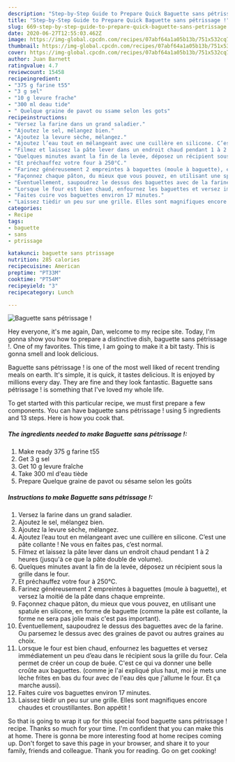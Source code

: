 ```yaml
---
description: "Step-by-Step Guide to Prepare Quick Baguette sans pétrissage !"
title: "Step-by-Step Guide to Prepare Quick Baguette sans pétrissage !"
slug: 669-step-by-step-guide-to-prepare-quick-baguette-sans-petrissage
date: 2020-06-27T12:55:03.462Z
image: https://img-global.cpcdn.com/recipes/07abf64a1a05b13b/751x532cq70/baguette-sans-petrissage-photo-principale-de-la-recette.jpg
thumbnail: https://img-global.cpcdn.com/recipes/07abf64a1a05b13b/751x532cq70/baguette-sans-petrissage-photo-principale-de-la-recette.jpg
cover: https://img-global.cpcdn.com/recipes/07abf64a1a05b13b/751x532cq70/baguette-sans-petrissage-photo-principale-de-la-recette.jpg
author: Juan Barnett
ratingvalue: 4.7
reviewcount: 15458
recipeingredient:
- "375 g farine t55"
- "3 g sel"
- "10 g levure frache"
- "300 ml deau tide"
- " Quelque graine de pavot ou ssame selon les gots"
recipeinstructions:
- "Versez la farine dans un grand saladier."
- "Ajoutez le sel, mélangez bien."
- "Ajoutez la levure sèche, mélangez."
- "Ajoutez l’eau tout en mélangeant avec une cuillère en silicone. C’est une pâte collante ! Ne vous en faites pas, c’est normal."
- "Filmez et laissez la pâte lever dans un endroit chaud pendant 1 à 2 heures (jusqu&#39;à ce que la pâte double de volume)."
- "Quelques minutes avant la fin de la levée, déposez un récipient sous la grille dans le four."
- "Et préchauffez votre four à 250°C."
- "Farinez généreusement 2 empreintes à baguettes (moule à baguette), et versez la moitié de la pâte dans chaque empreinte."
- "Façonnez chaque pâton, du mieux que vous pouvez, en utilisant une spatule en silicone, en forme de baguette (comme la pâte est collante, la forme ne sera pas jolie mais c&#39;est pas important)."
- "Éventuellement, saupoudrez le dessus des baguettes avec de la farine. Ou parsemez le dessus avec des graines de pavot ou autres graines au choix."
- "Lorsque le four est bien chaud, enfournez les baguettes et versez immédiatement un peu d’eau dans le récipient sous la grille du four. Cela permet de créer un coup de buée. C&#39;est ce qui va donner une belle croûte aux baguettes. (comme je l&#39;ai expliqué plus haut, moi je mets une lèche frites en bas du four avec de l&#39;eau dès que j&#39;allume le four. Et ça marche aussi)."
- "Faites cuire vos baguettes environ 17 minutes."
- "Laissez tièdir un peu sur une grille. Elles sont magnifiques encore chaudes et croustillantes. Bon appétit !"
categories:
- Recipe
tags:
- baguette
- sans
- ptrissage

katakunci: baguette sans ptrissage 
nutrition: 285 calories
recipecuisine: American
preptime: "PT33M"
cooktime: "PT54M"
recipeyield: "3"
recipecategory: Lunch

---
```



![Baguette sans pétrissage !](https://img-global.cpcdn.com/recipes/07abf64a1a05b13b/751x532cq70/baguette-sans-petrissage-photo-principale-de-la-recette.jpg)

Hey everyone, it's me again, Dan, welcome to my recipe site. Today, I'm gonna show you how to prepare a distinctive dish, baguette sans pétrissage !. One of my favorites. This time, I am going to make it a bit tasty. This is gonna smell and look delicious.



Baguette sans pétrissage ! is one of the most well liked of recent trending meals on earth. It's simple, it is quick, it tastes delicious. It is enjoyed by millions every day. They are fine and they look fantastic. Baguette sans pétrissage ! is something that I've loved my whole life.


To get started with this particular recipe, we must first prepare a few components. You can have baguette sans pétrissage ! using 5 ingredients and 13 steps. Here is how you cook that.

<!--inarticleads1-->

##### The ingredients needed to make Baguette sans pétrissage !:

1. Make ready 375 g farine t55
1. Get 3 g sel
1. Get 10 g levure fraîche
1. Take 300 ml d&#39;eau tiède
1. Prepare  Quelque graine de pavot ou sésame selon les goûts




<!--inarticleads2-->

##### Instructions to make Baguette sans pétrissage !:

1. Versez la farine dans un grand saladier.
1. Ajoutez le sel, mélangez bien.
1. Ajoutez la levure sèche, mélangez.
1. Ajoutez l’eau tout en mélangeant avec une cuillère en silicone. C’est une pâte collante ! Ne vous en faites pas, c’est normal.
1. Filmez et laissez la pâte lever dans un endroit chaud pendant 1 à 2 heures (jusqu&#39;à ce que la pâte double de volume).
1. Quelques minutes avant la fin de la levée, déposez un récipient sous la grille dans le four.
1. Et préchauffez votre four à 250°C.
1. Farinez généreusement 2 empreintes à baguettes (moule à baguette), et versez la moitié de la pâte dans chaque empreinte.
1. Façonnez chaque pâton, du mieux que vous pouvez, en utilisant une spatule en silicone, en forme de baguette (comme la pâte est collante, la forme ne sera pas jolie mais c&#39;est pas important).
1. Éventuellement, saupoudrez le dessus des baguettes avec de la farine. Ou parsemez le dessus avec des graines de pavot ou autres graines au choix.
1. Lorsque le four est bien chaud, enfournez les baguettes et versez immédiatement un peu d’eau dans le récipient sous la grille du four. Cela permet de créer un coup de buée. C&#39;est ce qui va donner une belle croûte aux baguettes. (comme je l&#39;ai expliqué plus haut, moi je mets une lèche frites en bas du four avec de l&#39;eau dès que j&#39;allume le four. Et ça marche aussi).
1. Faites cuire vos baguettes environ 17 minutes.
1. Laissez tièdir un peu sur une grille. Elles sont magnifiques encore chaudes et croustillantes. Bon appétit !




So that is going to wrap it up for this special food baguette sans pétrissage ! recipe. Thanks so much for your time. I'm confident that you can make this at home. There is gonna be more interesting food at home recipes coming up. Don't forget to save this page in your browser, and share it to your family, friends and colleague. Thank you for reading. Go on get cooking!
